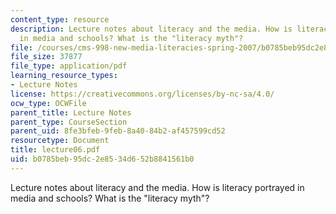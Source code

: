 ```yaml
---
content_type: resource
description: Lecture notes about literacy and the media. How is literacy portrayed
  in media and schools? What is the "literacy myth"?
file: /courses/cms-998-new-media-literacies-spring-2007/b0785beb95dc2e8534d652b8841561b0_lecture06.pdf
file_size: 37877
file_type: application/pdf
learning_resource_types:
- Lecture Notes
license: https://creativecommons.org/licenses/by-nc-sa/4.0/
ocw_type: OCWFile
parent_title: Lecture Notes
parent_type: CourseSection
parent_uid: 8fe3bfeb-9feb-8a40-84b2-af457599cd52
resourcetype: Document
title: lecture06.pdf
uid: b0785beb-95dc-2e85-34d6-52b8841561b0
---
```

Lecture notes about literacy and the media. How is literacy portrayed in media and schools? What is the "literacy myth"?